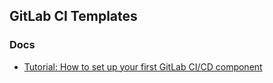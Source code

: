 ## GitLab CI Templates

### Docs

- [Tutorial: How to set up your first GitLab CI/CD component](https://about.gitlab.com/blog/2024/11/12/tutorial-how-to-set-up-your-first-gitlab-ci-cd-component/)
